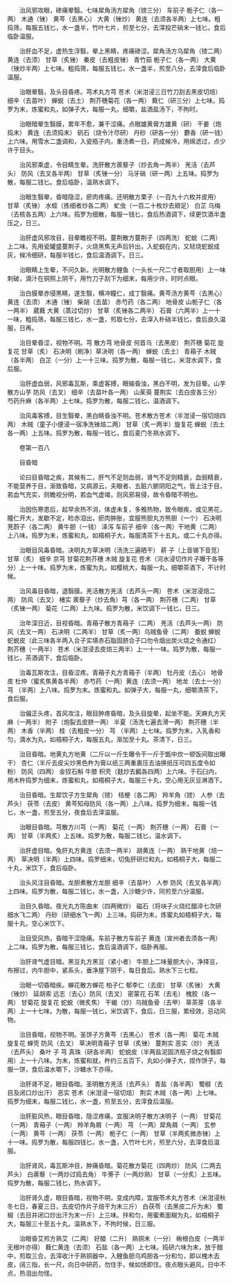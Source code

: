 <!-- { "loadSidebar": true } -->
　　治风邪攻眼，碜痛晕翳。七味犀角汤方犀角（镑三分） 车前子 栀子仁（各一两） 木通（锉） 黄芩（去黑心） 大黄（锉炒） 黄连（去须各半两）上七味。粗捣筛，每服五钱匕，水一盏半，竹叶七片，煎至七分，去滓投芒硝末一钱匕，食后临卧温服。

　　治肝血不足，虚热生浮翳，晕上黑睛，疼痛碜涩。犀角汤方乌犀角（镑二两） 黄连（去须） 甘草（炙锉） 秦皮（去粗皮锉） 青竹茹 栀子仁（各一两） 大黄（锉炒半两）上七味。粗捣筛，每服五钱匕，水一盏半，煎至八分，去滓食后临卧温服。

　　治眼晕翳，及头目昏疼。芎术丸方芎 苍术（米泔浸三日竹刀刮去黑皮切焙） 细辛（去苗叶） 蝉蜕（去土） 荆芥穗菊花（各一两） 蕤仁（研三分）上七味。捣罗为末，炼蜜和丸，如弹子大，每服一丸，细嚼，盐酒盐汤下，不拘时。

　　治眼暗晕生翳膜，累年不愈，兼干涩痛。点眼雄黄膏方雄黄（研） 干姜（炮捣末） 黄连（去须捣末） 矾石（烧令汁尽研） 丹砂（研各一分） 麝香（研一钱）上六味。用雪水二盏调和，入瓷瓶子内，重汤煮一日，药成候冷，用绵滤过，点少许于目头。

　　治风邪乘虚，令目睛生晕。洗肝散方蒺藜子（炒去角一两半） 羌活（去芦头） 防风（去叉各半两） 甘草（炙锉一分） 马牙硝（研一两）上五味。捣罗为散，每服二钱匕。食后临卧，温熟水调下。

　　治眼生翳晕，昏暗隐涩，瘀肉疼痛。还明散方栗子（一百九十六枚并皮用） 甘草（炙锉） 水蛭（拣细者炒各二两） 虻虫（一百二十枚炒去翅足） 白芷 乌梅（去核各五两）上六味。捣罗为细散，每服一钱匕，食后热酒调下，续更饮酒半盏压之，日三。

　　治肝虚风邪攻目，目晕瞻视不明。蔓荆散方蔓荆子（四两洗） 蛇蜕（二两）上二味。先用瓷罐盛蔓荆子，火烧黑焦无声后钤出，入蛇蜕在内，又轻烧蛇蜕成灰，候冷细研，每服半钱匕，食后温酒调下。日三。

　　治眼睛上生晕，不问久新。光明散方鲤鱼（一头长一尺二寸者取胆用）上一味刺破，滴汁在铜照上阴干，用竹刀子刮下为细末，每用少许，时时点眼。

　　治白膜晕赤侵黑睛，遂生翳，横冲瞳仁，成丁翳痛。黄芩汤方黄芩（去黑心） 黄连（去须） 木通（锉） 柴胡（去苗） 赤芍药（各二两） 地骨皮 山栀子仁（各一两半） 葳蕤 大黄（蒸过切炒） 甘草（炙锉各二两半） 石膏（六两半）上一十一味，粗捣筛，每服三钱匕，水一盏，煎取七分，去滓入朴硝半钱匕，食后良久温服，日再。

　　治目晕昏涩，视物不明。芎 散方芎 地骨皮 何首乌（去黑皮） 荆芥穗 菊花 旋复花 甘草（炙） 石决明（刷净）草决明（各一两） 蝉蜕（去土） 青葙子 木贼（各半两） 白芷（一分）上一十三味。捣罗为散，每服一钱匕，米泔水调下，食后服。

　　治肝虚血弱，风邪毒瓦斯，乘虚客搏，眼输昏浊，黑白不明，发为目晕。山芋散方山芋 防风（去叉） 细辛（去苗叶各一两） 山茱萸 蔓荆实（去白皮各三分） 芍药升麻（各半两）上七味。捣罗为散，每服二钱匕，温酒调下。

　　治风毒客搏，目生翳晕，黑白睛昏浊不明。苍术散方苍术（半泔浸一宿切焙四两） 木贼（童子小便浸一宿净洗锉焙二两） 甘草（炙一两半）旋复花 蝉蜕（去土各一两）上五味。捣罗为散，每服一钱匕，食后麦门冬熟水调下。

　　卷第一百八

　　目昏暗

　　论曰目昏暗之疾，其候有二，肝气不足则血弱，肾气不足则精衰，血弱精衰，不能营养于目，渐致昏暗，又病源云，夫眼者、五脏六腑阴阳之气，皆上注于目，若血气充实，则瞻视分明，若血气虚竭，则风邪易侵，故令昏暗不明也。

　　治因伤寒患后，起早余热不消，体虚未复，多飧热物，致令眼疾，或见黑花，瞳仁开大，发歇不定，睑赤泪出，瘀肉肿胀，宜服熊胆丸方熊胆（一个） 石决明 茺蔚子（各二两） 黄牛胆（一钱） 泽泻 车前子 细辛（各一两）干地黄（二两）上八味。捣罗为末，炼蜜和丸，如梧桐子大，每服清茶下十五丸，或二十丸亦得。

　　治眼目风毒昏暗。决明丸方草决明（汤洗三遍晒干） 菥 子（上音锡下音觅） 甘草（炙） 细辛 京芎 甘菊花荆芥穗 木贼 旋复花 苍术（河水浸切作片子曝干各等分）上一十味。捣罗为末，炼蜜为丸，如樱桃大，每服一丸，细嚼茶酒下，不计时候。

　　治风毒目昏暗，退翳膜。羌活散方羌活（去芦头一两） 苍术（米泔浸焙二两） 防风（去叉） 楮实 蒺藜子（炒去角）芎（各一两） 荆芥穗（二两） 甘草（炙锉一两） 菊花（二两）上九味。捣罗为散，米饮调下一钱匕，日三。

　　治年深日近，目视昏暗。青葙子散方青葙子（二两） 羌活（去芦头一两） 防风（去叉一两） 石决明（二两半） 甘草（炙一两）乌贼鱼骨（二两） 蚕蜕 蝉蜕 蛇蜕皮（此三味各半两入合子实填赤石脂固脐合子口勿令烟出炭火烧之令通红） 荆芥穗（一两半） 苍术（米泔浸去皮焙三两半）上一十一味。捣罗为散，每服一钱匕，茶酒调下，食后临卧。

　　治毒瓦斯攻注，目昏涩疼。青葙子丸方青葙子（半两） 牡丹皮（去心） 地骨皮 杜仲（蜜炙焦黄各半两） 赤芍药（一两）黄连（去须一两） 地龙（去土一分） 芎 （半两）上八味。捣罗为末。炼蜜和丸。如弹子大，每服一丸，细嚼清茶下，食后服。

　　治偏正头疼，首风攻注，眼目肿疼昏暗，及头目旋晕，起坐不能。天麻丸方天麻（一两半） 附子（炮裂去皮脐一两） 半夏（汤洗七遍去滑一两） 荆芥穗（半两） 木香（半两） 桂（去粗皮一分） 芎 （半两）上七味。捣罗为末，入乳香和匀，滴水为丸，如梧桐子大，每服五丸，渐加至十丸。茶清下，日三。

　　治目昏暗。地黄丸方地黄（二斤以一斤生曝令干一斤于甑中炊一顿饭间取出曝干） 杏仁（半斤去皮尖炒黑色杵为膏以纸三两重裹压去油换纸压可四五度令如粉） 防风（四两） 金钗石斛 牛膝 枳壳（麸炒去瓤各四两）上六味。于石臼内，用木杵捣罗为细末，炼蜜和丸，如梧桐子大，每服三十丸，空心用无灰豆淋酒下。

　　治目昏暗。生犀饮子方生犀角（镑） 桔梗（各二两） 羚羊角（镑） 人参（去芦头） 茯苓（去皮） 黄芩知母防风（各一两）上八味。捣罗为细末，每服一钱匕，水一盏，煎至五分，夜食后去滓温服。

　　治眼目昏暗。芎散方川芎（一两） 菊花（一两） 荆芥穗（一两） 石膏（一两） 甘草（半两炙）上五味。捣罗为散，每服二钱匕，温水调下。

　　治肝虚目暗。兔肝丸方黄连（去须一两半） 胡黄连（一两） 熟干地黄（焙一两） 草决明（半两）上四味。捣罗细末，切兔肝研烂和丸，如梧桐子大，每服二十丸，米饮下，食后临卧。

　　治头风注目昏暗。龙胆煮散方龙胆 细辛（去苗叶） 人参 防风（去叉各半两）上四味。捣罗为散，每服二钱匕，水一盏，入沙糖少许，同煎至六分温服。

　　治目久昏暗。夜光丸方陈曲末（四两微炒） 磁石（将块子火烧红醋淬七次研细水飞二两） 丹砂（研细水飞一两）上三味。捣研为末，炼蜜丸如梧桐子大，每服十丸，空心米饮下。

　　治目受风热，昏暗干涩隐痛。车前子散方车前子 黄连（宣州者去须各一两）上二味。捣罗为散，每服三钱匕，食后温酒调下，临卧再服。

　　治肝肾气虚目暗。黑豆丸方黑豆（紧小者） 牛胆上二味量胆大小，净择豆，布擦过，内牛胆中，紧系头，垂净屋下阴干，每日食后。熟水下三七粒。

　　治眼一切昏暗疾。蝉花散方蝉花 柏子仁 郁李仁（去皮） 甘草（炙锉） 大黄（锉炒） 延胡索 远志（去心）防风（去叉） 密蒙花 石苇（去毛） 槐胶（各一两） 甘菊花 旋复花 蛇蜕（微炙焦） 干蝎（炒）乌贼鱼骨（去甲） 草茶芽（各半两）上一十七味。为散，每服一钱匕，米饮调下，食后，日三服，累经效，忌动风物。

　　治目昏暗，视物不明。圣饼子方黄芩（去黑心） 苍术（各一两） 菊花 木贼 旋复花 蝉壳 防风（去叉） 草决明青葙子 甘草（炙锉） 蔓荆实 恶实（炒） 羌活（去芦头） 桑叶 子 芎 真珠（研各半两） 蛇蜕皮（半两盐泥固济瓶子烧之有翳即用）上一十八味。为末，炼蜜和就，杵约三五百下，丸如小弹子大，捏作饼子，每服一饼，食后温水嚼下，沙糖水下亦得。

　　治肝肾不足，眼目昏暗。圣明散方羌活（去芦头） 青盐（各半两） 蜀椒（去目及闭口炒出汗） 恶实 苍术（米泔浸一宿切焙） 荆实 木贼（各一两）上七味。捣罗为细末，每服二钱匕，水一盏，煎至五分，去滓食后温服。

　　治肝脏风热，眼目昏暗，隐涩疼痛，宜服决明子散方决明子（一两） 甘菊花（一两） 青葙子（一两） 羚羊角屑（一两） 芎 （一两）犀角屑（一两） 玄参（一两） 黄芩（一两） 茯苓（一两） 栀子仁（一两） 甘草（半两炙微赤锉）上十一味。捣罗为散，每服四钱匕，水一盏，入竹叶七片，煎至六分，去滓食后温服。

　　治肝肾风，毒瓦斯冲目，肿痛昏暗。菊花散方菊花（四两炒） 防风（二两去芦头） 白蒺藜（一两炒过捣去角） 牛蒡子（一两炒熟） 甘草（一分炙）上五味。捣罗为散，每服二钱匕，热水调下。

　　治肝肾久虚，眼目昏暗，视物不明，变成内障，宜服苓术丸方苍术（米泔浸秋冬七日，春夏三日，去皮切作片子焙干为末三斤） 白茯苓（去黑皮二斤为末） 蜀椒（去目并闭口炒出汗为末一斤）上三味。拌和匀，用蜜煮面糊为丸，如梧桐子大，每服三十至五十丸，温熟水下，不拘时候，日三服。

　　治眼昏艾煎方熟艾（二两） 好醋（二升） 熟铜末（一分） 楸根白皮（一两半无根叶亦得） 蕤仁黄连（去须） 石盐（各一两）上七味。捣研六味为末，放于醋中，煎取三合，去滓收汁于熟铜器中，入鲤鱼胆乌鸡胆各一分和匀，即以槐木去皮，阔三指，长一尺，向日中研药，勿住手，候如饧即住。夜点眼头避风，日中不点，热泪出勿怪。

